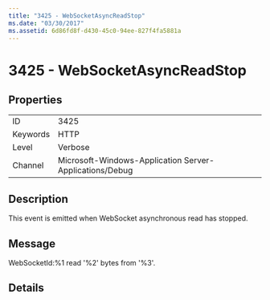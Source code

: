 ```yaml
---
title: "3425 - WebSocketAsyncReadStop"
ms.date: "03/30/2017"
ms.assetid: 6d86fd8f-d430-45c0-94ee-827f4fa5881a
---
```

# 3425 - WebSocketAsyncReadStop
## Properties  


|||  
|-|-|  
|ID|3425|  
|Keywords|HTTP|  
|Level|Verbose|  
|Channel|Microsoft-Windows-Application Server-Applications/Debug|  

## Description  
 This event is emitted when WebSocket asynchronous read has stopped.  

## Message  
 WebSocketId:%1 read '%2' bytes from '%3'.  

## Details
